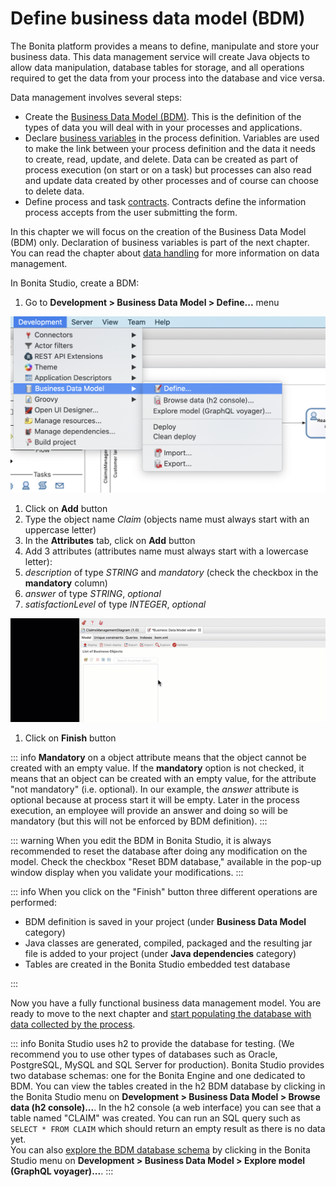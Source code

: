 # Define business data model (BDM)

The Bonita platform provides a means to define, manipulate and store your business data. This data management service will create Java objects to allow data manipulation, database tables for storage, and all operations required to get the data from your process into the database and vice versa.

Data management involves several steps:
- Create the [Business Data Model (BDM)](https://documentation.bonitasoft.com/bonita//define-and-deploy-the-bdm.md). This is the definition of the types of data you will deal with in your processes and applications.
- Declare [business variables](https://documentation.bonitasoft.com/bonita//specify-data-in-a-process-definition#toc4) in the process definition. Variables are used to make the link between your process definition and the data it needs to create, read, update, and delete. Data can be created as part of process execution (on start or on a task) but processes can also read and update data created by other processes and of course can choose to delete data.
- Define process and task [contracts](https://documentation.bonitasoft.com/bonita//contracts-and-contexts.md). Contracts define the information process accepts from the user submitting the form.

In this chapter we will focus on the creation of the Business Data Model (BDM) only. Declaration of business variables is part of the next chapter. 
You can read the chapter about [data handling](https://documentation.bonitasoft.com/bonita//data-handling-overview.md) for more information on data management. 

In Bonita Studio, create a BDM:
1. Go to **Development > Business Data Model > Define...** menu

  ![Define business data model menu](images/getting-started-tutorial/define-business-data-model/define-business-data-model-menu.png)<!--{.img-responsive .img-thumbnail}-->
  
1. Click on **Add** button
1. Type the object name _Claim_ (objects name must always start with an uppercase letter)
1. In the **Attributes** tab, click on **Add** button
1. Add 3 attributes (attributes name must always start with a lowercase letter):
  1. _description_ of type _STRING_ and _mandatory_ (check the checkbox in the **mandatory** column)
  1. _answer_ of type _STRING_, _optional_
  1. _satisfactionLevel_ of type _INTEGER_, _optional_
  
  ![Create business object with attributes](images/getting-started-tutorial/define-business-data-model/create-business-object-with-attributes.gif)<!--{.img-responsive .img-thumbnail}-->
  
1. Click on **Finish** button

::: info
**Mandatory** on a object attribute means that the object cannot be created with an empty value. If the **mandatory** option is not checked, it means that an object can be created with an empty value, for the attribute "not mandatory" (i.e. optional). In our example, the _answer_ attribute is optional because at process start it will be empty. Later in the process execution, an employee will provide an answer and doing so will be mandatory (but this will not be enforced by BDM definition).
:::

::: warning
When you edit the BDM in Bonita Studio, it is always recommended to reset the database after doing any modification on the model. Check the checkbox "Reset BDM database," available in the pop-up window display when you validate your modifications.
:::

::: info
When you click on the "Finish" button three different operations are performed:
- BDM definition is saved in your project (under **Business Data Model** category)
- Java classes are generated, compiled, packaged and the resulting jar file is added to your project (under **Java dependencies** category)
- Tables are created in the Bonita Studio embedded test database

:::

Now you have a fully functional business data management model. You are ready to move to the next chapter and [start populating the database with data collected by the process](declare-business-variables.md). 

::: info
Bonita Studio uses h2 to provide the database for testing. (We recommend you to use other types of databases such as Oracle, PostgreSQL, MySQL and SQL Server for production). Bonita Studio provides two database schemas: one for the Bonita Engine and one dedicated to BDM. 
You can view the tables created in the h2 BDM database by clicking in the Bonita Studio menu on **Development > Business Data Model > Browse data (h2 console)...**. In the h2 console (a web interface) you can see that a table named "CLAIM" was created. You can run an SQL query such as `SELECT * FROM CLAIM` which should return an empty result as there is no data yet.  
You can also [explore the BDM database schema](https://documentation.bonitasoft.com/bonita//data-management#toc0) by clicking in the Bonita Studio menu on **Development > Business Data Model > Explore model (GraphQL voyager)...**. 
:::

